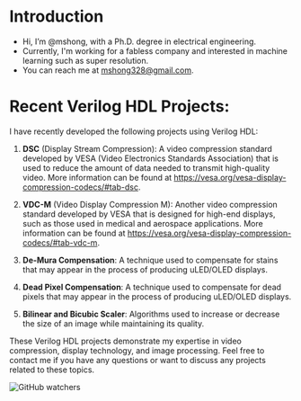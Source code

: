# Introduction
- Hi, I’m @mshong, with a Ph.D. degree in electrical engineering.
- Currently, I'm working for a fabless company and interested in machine learning such as super resolution.
- You can reach me at mshong328@gmail.com.
# Recent Verilog HDL Projects:
I have recently developed the following projects using Verilog HDL:

1. **DSC** (Display Stream Compression): A video compression standard developed by VESA (Video Electronics Standards Association) that is used to reduce the amount of data needed to transmit high-quality video. More information can be found at https://vesa.org/vesa-display-compression-codecs/#tab-dsc.

2. **VDC-M** (Video Display Compression M): Another video compression standard developed by VESA that is designed for high-end displays, such as those used in medical and aerospace applications. More information can be found at https://vesa.org/vesa-display-compression-codecs/#tab-vdc-m.

3. **De-Mura Compensation**: A technique used to compensate for stains that may appear in the process of producing uLED/OLED displays.

4. **Dead Pixel Compensation**: A technique used to compensate for dead pixels that may appear in the process of producing uLED/OLED displays.

5. **Bilinear and Bicubic Scaler**: Algorithms used to increase or decrease the size of an image while maintaining its quality.

These Verilog HDL projects demonstrate my expertise in video compression, display technology, and image processing. Feel free to contact me if you have any questions or want to discuss any projects related to these topics.

![GitHub watchers](https://img.shields.io/github/watchers/mshong/mshong?style=social)
